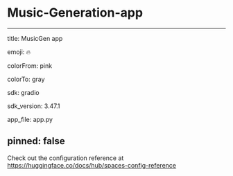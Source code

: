 # Music-Generation-app
---
title: MusicGen app


emoji: 🔥

colorFrom: pink

colorTo: gray

sdk: gradio

sdk_version: 3.47.1

app_file: app.py

pinned: false
---

Check out the configuration reference at https://huggingface.co/docs/hub/spaces-config-reference
